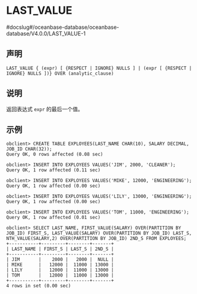 LAST_VALUE 
===============================
#docslug#/oceanbase-database/oceanbase-database/V4.0.0/LAST_VALUE-1


声明 
-----------------------

```unknow
LAST_VALUE { (expr) [ {RESPECT | IGNORE} NULLS ] | (expr [ {RESPECT | IGNORE} NULLS ])} OVER (analytic_clause)
```



说明 
-----------------------

返回表达式 `expr` 的最后一个值。

示例 
-----------------------

```unknow
obclient> CREATE TABLE EXPLOYEES(LAST_NAME CHAR(10), SALARY DECIMAL, JOB_ID CHAR(32));
Query OK, 0 rows affected (0.08 sec)

obclient> INSERT INTO EXPLOYEES VALUES('JIM', 2000, 'CLEANER');
Query OK, 1 row affected (0.11 sec)

obclient> INSERT INTO EXPLOYEES VALUES('MIKE', 12000, 'ENGINEERING');
Query OK, 1 row affected (0.00 sec)

obclient> INSERT INTO EXPLOYEES VALUES('LILY', 13000, 'ENGINEERING');
Query OK, 1 row affected (0.00 sec)

obclient> INSERT INTO EXPLOYEES VALUES('TOM', 11000, 'ENGINEERING');
Query OK, 1 row affected (0.01 sec)

obclient> SELECT LAST_NAME, FIRST_VALUE(SALARY) OVER(PARTITION BY JOB_ID) FIRST_S, LAST_VALUE(SALARY) OVER(PARTITION BY JOB_ID) LAST_S, NTH_VALUE(SALARY,2) OVER(PARTITION BY JOB_ID) 2ND_S FROM EXPLOYEES;
+-----------+---------+--------+-------+
| LAST_NAME | FIRST_S | LAST_S | 2ND_S |
+-----------+---------+--------+-------+
| JIM       |    2000 |   2000 |  NULL |
| MIKE      |   12000 |  11000 | 13000 |
| LILY      |   12000 |  11000 | 13000 |
| TOM       |   12000 |  11000 | 13000 |
+-----------+---------+--------+-------+
4 rows in set (0.00 sec)
```


